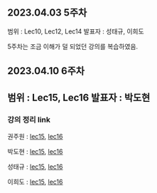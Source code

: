 ## 2023.04.03 5주차
범위 : Lec10, Lec12, Lec14
발표자 : 성태규, 이희도

5주차는 조금 이해가 덜 되었던 강의를 복습하였음.

## 2023.04.10 6주차
범위 : Lec15, Lec16
발표자 : 박도현
---
### 강의 정리 link

권주원 : [lec15](https://well-catsup-c9c.notion.site/Lec-15-Projections-onto-Subspaces-a55676fa8fb64ed3b93f7d2fecb0ea56), [lec16](https://well-catsup-c9c.notion.site/Lec-16-Projection-matrices-and-least-squares-6280c919e2ac40f68b91c18073fa5ae6)

박도현 : [lec15](https://dohlab.tistory.com/28), [lec16](https://dohlab.tistory.com/29)

성태규 : [lec15](https://velog.io/@tag_you/%EC%84%A0%ED%98%95%EB%8C%80%EC%88%98%ED%95%99-15%EC%9E%A5), [lec16](https://velog.io/@tag_you/%EC%84%A0%ED%98%95%EB%8C%80%EC%88%98%ED%95%99-16%EC%9E%A5)

이희도 : [lec15](https://acoustic-nasturtium-0b2.notion.site/Linear-algebra-lecture15-0c174ff1fb1b46eaaf1fa9cdfaa7bf78), [lec16]()

